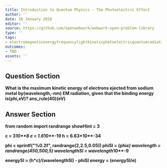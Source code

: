 ```yaml
---
title: Introduction to Quantum Physics - The Photoelectric Effect
author: ''
date: 26 January 2018
editor: ''
source: https://github.com/openwebwork/webwork-open-problem-library
type: ''
tags:
- electromagneticenergyfrequencylightkineticphotoelectricquantumradiationwavelength
outcomes:
- TBD
assets: ''
---
```


## Question Section 

<b>
What is the maximum kinetic energy of electrons ejected from sodium metal by(wavelength,-nm) EM radiation, given that the binding energy is(phi,eV)?
ans_rule(40)(eV)


## Answer Section

from random import randrange
showHint = 3

c = 3*10**8
e = 1.6*10**-19
h = 6.63*10**-34

phi = sprintf("%0.2f", randrange(2,2.5,0.05))
phiSI = (phi*e)
wavelength = randrange(450,500,5)
wavelengthSI = wavelength*10**-9

energySI = (h*c)/(wavelengthSI) - phiSI
energy = (energySI/e)